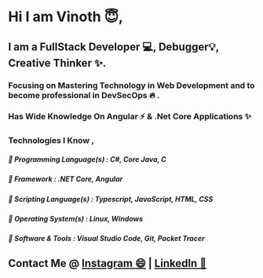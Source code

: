 # Hi I am Vinoth 😇, 

## I am a FullStack Developer 💻, Debugger💡, Creative Thinker ✨.
### Focusing on Mastering Technology in Web Development and to become professional in DevSecOps 🔥 .
### Has Wide Knowledge On Angular :zap: & .Net Core Applications ✨
### Technologies I Know ,

##### 🌟 Programming Language(s) : C#, Core Java, C

##### 🌟 Framework : .NET Core, Angular

##### 🌟 Scripting Language(s) : Typescript, JavaScript, HTML, CSS

##### 🌟 Operating System(s) : Linux, Windows

##### 🌟 Software & Tools : Visual Studio Code, Git, Packet Tracer

## Contact Me @ [Instagram :smile:](https://www.instagram.com/__vinoth_siva__/) | [LinkedIn :ghost:](https://www.linkedin.com/in/vinoth-s-81827220a/)
